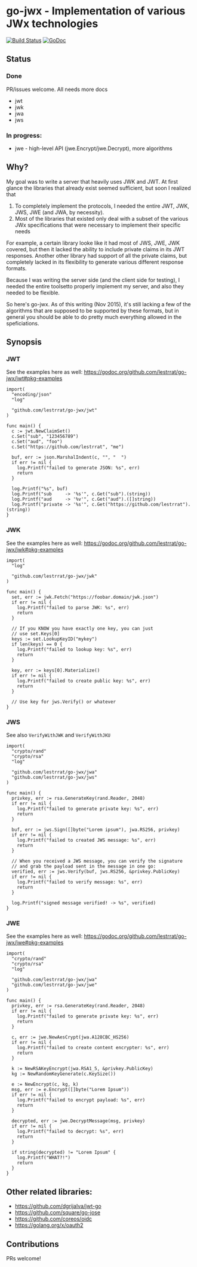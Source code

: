 # go-jwx - Implementation of various JWx technologies

[![Build Status](https://travis-ci.org/lestrrat/go-jwx.svg?branch=master)](https://travis-ci.org/lestrrat/go-jwx)
[![GoDoc](https://godoc.org/github.com/lestrrat/go-jwx?status.svg)](https://godoc.org/github.com/lestrrat/go-jwx)

## Status

### Done

PR/issues welcome. All needs more docs

* jwt
* jwk
* jwa
* jws

### In progress:

* jwe - high-level API (jwe.Encrypt/jwe.Decrypt), more algorithms

## Why?

My goal was to write a server that heavily uses JWK and JWT. At first glance
the libraries that already exist seemed sufficient, but soon I realized that

1. To completely implement the protocols, I needed the entire JWT, JWK, JWS, JWE (and JWA, by necessity).
2. Most of the libraries that existed only deal with a subset of the various JWx specifications that were necessary to implement their specific needs

For example, a certain library looke like it had most of JWS, JWE, JWK covered, but then it lacked the ability to include private claims in its JWT responses. Another other library had support of all the private claims, but completely lacked in its flexibility to generate various different response formats.

Because I was writing the server side (and the client side for testing), I needed the entire toolsetto properly implement my server, and also they needed to be flexible.

So here's go-jwx. As of this writing (Nov 2015), it's still lacking a few of the algorithms that are supposed to be supported by these formats, but in general you should be able to do pretty much everything allowed in the speficiations.

## Synopsis

### JWT

See the examples here as well: https://godoc.org/github.com/lestrrat/go-jwx/jwt#pkg-examples

```
import(
  "encoding/json"
  "log"

  "github.com/lestrrat/go-jwx/jwt"
)

func main() {
  c := jwt.NewClaimSet()
  c.Set("sub", "123456789")
  c.Set("aud", "foo")
  c.Set("https://github.com/lestrrat", "me")

  buf, err := json.MarshalIndent(c, "", "  ")
  if err != nil {
    log.Printf("failed to generate JSON: %s", err)
    return
  }

  log.Printf("%s", buf)
  log.Printf("sub     -> '%s'", c.Get("sub").(string))
  log.Printf("aud     -> '%v'", c.Get("aud").([]string))
  log.Printf("private -> '%s'", c.Get("https://github.com/lestrrat").(string))
}
```

### JWK

See the examples here as well: https://godoc.org/github.com/lestrrat/go-jwx/jwk#pkg-examples

```
import(
  "log"
  
  "github.com/lestrrat/go-jwx/jwk"
)

func main() {
  set, err := jwk.Fetch("https://foobar.domain/jwk.json")
  if err != nil {
    log.Printf("failed to parse JWK: %s", err)
    return
  }

  // If you KNOW you have exactly one key, you can just
  // use set.Keys[0]
  keys := set.LookupKeyID("mykey")
  if len(keys) == 0 {
    log.Printf("failed to lookup key: %s", err)
    return
  }

  key, err := keys[0].Materialize()
  if err != nil {
    log.Printf("failed to create public key: %s", err)
    return
  }

  // Use key for jws.Verify() or whatever
}
```

### JWS

See also `VerifyWithJWK` and `VerifyWithJKU`

```
import(
  "crypto/rand"
  "crypto/rsa"
  "log"

  "github.com/lestrrat/go-jwx/jwa"
  "github.com/lestrrat/go-jwx/jws"
)

func main() {
  privkey, err := rsa.GenerateKey(rand.Reader, 2048)
  if err != nil {
    log.Printf("failed to generate private key: %s", err)
    return
  }

  buf, err := jws.Sign([]byte("Lorem ipsum"), jwa.RS256, privkey)
  if err != nil {
    log.Printf("failed to created JWS message: %s", err)
    return
  }

  // When you received a JWS message, you can verify the signature
  // and grab the payload sent in the message in one go:
  verified, err := jws.Verify(buf, jws.RS256, &privkey.PublicKey)
  if err != nil {
    log.Printf("failed to verify message: %s", err)
    return
  }

  log.Printf("signed message verified! -> %s", verified)
}
```

### JWE

See the examples here as well: https://godoc.org/github.com/lestrrat/go-jwx/jwe#pkg-examples

```
import(
  "crypto/rand"
  "crypto/rsa"
  "log"

  "github.com/lestrrat/go-jwx/jwa"
  "github.com/lestrrat/go-jwx/jwe"
)

func main() {
  privkey, err := rsa.GenerateKey(rand.Reader, 2048)
  if err != nil {
    log.Printf("failed to generate private key: %s", err)
    return
  }

  c, err := jwe.NewAesCrypt(jwa.A128CBC_HS256)
  if err != nil {
    log.Printf("failed to create content encrypter: %s", err)
    return
  }

  k := NewRSAKeyEncrypt(jwa.RSA1_5, &privkey.PublicKey)
  kg := NewRandomKeyGenerate(c.KeySize())

  e := NewEncrypt(c, kg, k)
  msg, err := e.Encrypt([]byte("Lorem Ipsum"))
  if err != nil {
    log.Printf("failed to encrypt payload: %s", err)
    return
  }

  decrypted, err := jwe.DecryptMessage(msg, privkey)
  if err != nil {
    log.Printf("failed to decrypt: %s", err)
    return
  }

  if string(decrypted) != "Lorem Ipsum" {
    log.Printf("WHAT?!")
    return
  }
}
```

## Other related libraries:

* https://github.com/dgrijalva/jwt-go
* https://github.com/square/go-jose
* https://github.com/coreos/oidc
* https://golang.org/x/oauth2

## Contributions

PRs welcome!
